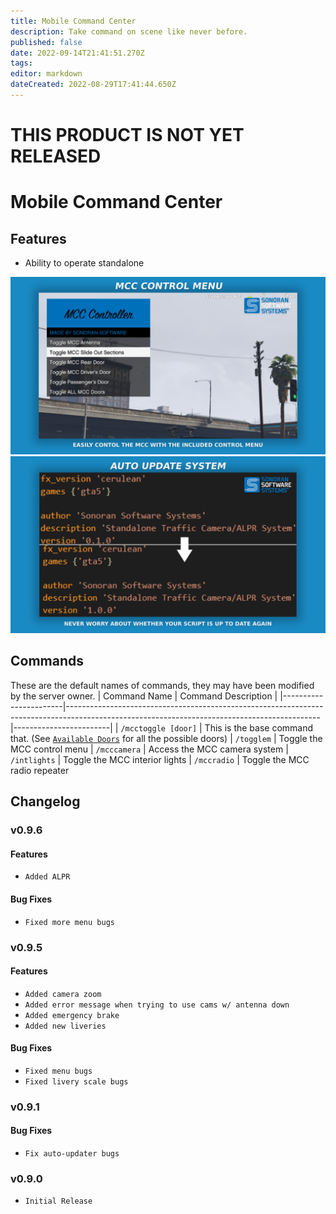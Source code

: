 ```yaml
---
title: Mobile Command Center
description: Take command on scene like never before.
published: false
date: 2022-09-14T21:41:51.270Z
tags: 
editor: markdown
dateCreated: 2022-08-29T17:41:44.650Z
---
```


# THIS PRODUCT IS NOT YET RELEASED
# Mobile Command Center

## Features 
- Ability to operate standalone

![control_menu.png](/control_menu.png)
![auto-update-feature.png](/speed-camera/auto-update-feature.png)

## Commands 
These are the default names of commands, they may have been modified by the server owner.
| Command Name | Command Description  |
|-----------------------|---------------------------------------------------------------------------------------------------------------------------------------------|------------------------|
| `/mcctoggle [door]` | This is the base command that. (See [`Available Doors`](https://docs.sonoran.store/en/mcc/getting-started#available-doors) for all the possible doors)
| `/togglem` | Toggle the MCC control menu
| `/mcccamera` | Access the MCC camera system
| `/intlights` | Toggle the MCC interior lights
| `/mccradio` | Toggle the MCC radio repeater

## Changelog
### v0.9.6
#### Features 
- `Added ALPR`
#### Bug Fixes
- `Fixed more menu bugs`
### v0.9.5 
#### Features
- `Added camera zoom`
- `Added error message when trying to use cams w/ antenna down`
- `Added emergency brake`
- `Added new liveries`
#### Bug Fixes
- `Fixed menu bugs`
- `Fixed livery scale bugs`
### v0.9.1
#### Bug Fixes
- `Fix auto-updater bugs`
### v0.9.0
- `Initial Release`